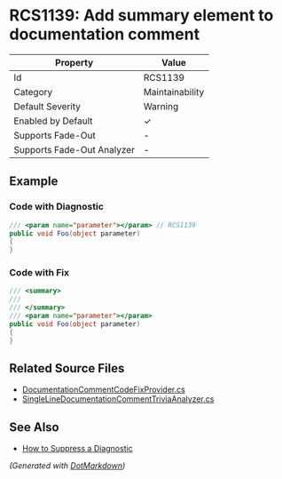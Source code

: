 # RCS1139: Add summary element to documentation comment

| Property                    | Value           |
| --------------------------- | --------------- |
| Id                          | RCS1139         |
| Category                    | Maintainability |
| Default Severity            | Warning         |
| Enabled by Default          | &#x2713;        |
| Supports Fade\-Out          | \-              |
| Supports Fade\-Out Analyzer | \-              |

## Example

### Code with Diagnostic

```csharp
/// <param name="parameter"></param> // RCS1139
public void Foo(object parameter)
{
}
```

### Code with Fix

```csharp
/// <summary>
/// 
/// </summary>
/// <param name="parameter"></param>
public void Foo(object parameter)
{
}
```

## Related Source Files

* [DocumentationCommentCodeFixProvider.cs](../../src/Analyzers.CodeFixes/CSharp/CodeFixes/DocumentationCommentCodeFixProvider.cs)
* [SingleLineDocumentationCommentTriviaAnalyzer.cs](../../src/Analyzers/CSharp/Analysis/SingleLineDocumentationCommentTriviaAnalyzer.cs)

## See Also

* [How to Suppress a Diagnostic](../HowToConfigureAnalyzers.md#how-to-suppress-a-diagnostic)

*\(Generated with [DotMarkdown](http://github.com/JosefPihrt/DotMarkdown)\)*